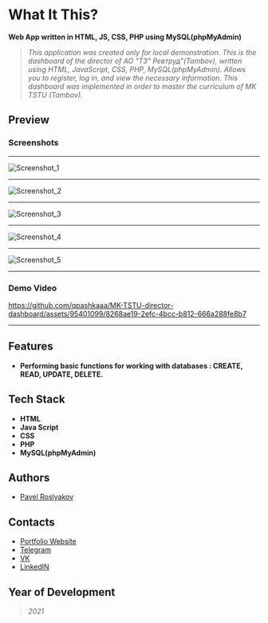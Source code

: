 # What It This?
  **Web App written in HTML, JS, CSS, PHP using MySQL(phpMyAdmin)**
  >*This application was created only for local demonstration. This is the dashboard of the director of АО "ТЗ" Ревтруд"(Tambov), written using HTML, JavaScript, CSS, PHP, MySQL(phpMyAdmin). Allows you to register, log in, and view the necessary information. This dashboard was implemented in order to master the curriculum of MK TSTU (Tambov).*

## Preview
### Screenshots
_____
![Screenshot_1](https://github.com/qpashkaaa/MK-TSTU-director-dashboard/assets/95401099/5d27cf2a-5f8e-4f5f-9386-9cad19881936)
_____
![Screenshot_2](https://github.com/qpashkaaa/MK-TSTU-director-dashboard/assets/95401099/b4d77cd9-b1ec-4272-929d-e288d27922df)
_____
![Screenshot_3](https://github.com/qpashkaaa/MK-TSTU-director-dashboard/assets/95401099/000470fe-4962-4a34-82ca-7a52253904bc)
_____
![Screenshot_4](https://github.com/qpashkaaa/MK-TSTU-director-dashboard/assets/95401099/18be1b81-a9b3-4b03-80d5-f5107886f92d)
_____
![Screenshot_5](https://github.com/qpashkaaa/MK-TSTU-director-dashboard/assets/95401099/60e190bf-ec38-4d5f-80f6-1dcbaf90d7e2)
_____

### Demo Video
https://github.com/qpashkaaa/MK-TSTU-director-dashboard/assets/95401099/8268ae19-2efc-4bcc-b812-666a288fe8b7
_____


## Features
- **Performing basic functions for working with databases : CREATE, READ, UPDATE, DELETE.**

## Tech Stack
- **HTML**
- **Java Script**
- **CSS**
- **PHP**
- **MySQL(phpMyAdmin)**

## Authors
- [Pavel Roslyakov](https://github.com/qpashkaaa)

## Contacts
- [Portfolio Website]()
- [Telegram](https://t.me/qpashkaaa)
- [VK](https://vk.com/qpashkaaa)
- [LinkedIN](https://www.linkedin.com/in/pavel-roslyakov-7b303928b/)

## Year of Development
> *2021*
  
